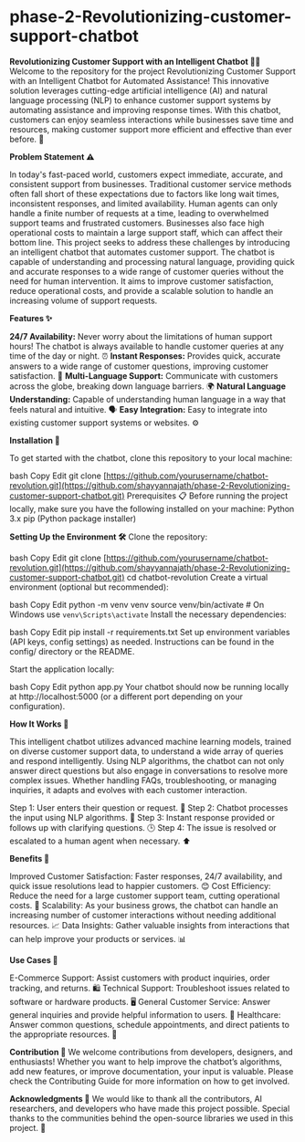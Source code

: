 # phase-2-Revolutionizing-customer-support-chatbot
****Revolutionizing Customer Support with an Intelligent Chatbot 🤖💬****
Welcome to the repository for the project Revolutionizing Customer Support with an Intelligent Chatbot for Automated Assistance! This innovative solution leverages cutting-edge artificial intelligence (AI) and natural language processing (NLP) to enhance customer support systems by automating assistance and improving response times. With this chatbot, customers can enjoy seamless interactions while businesses save time and resources, making customer support more efficient and effective than ever before. 🌟

**Problem Statement ⚠️**

In today's fast-paced world, customers expect immediate, accurate, and consistent support from businesses. Traditional customer service methods often fall short of these expectations due to factors like long wait times, inconsistent responses, and limited availability. Human agents can only handle a finite number of requests at a time, leading to overwhelmed support teams and frustrated customers. Businesses also face high operational costs to maintain a large support staff, which can affect their bottom line.
This project seeks to address these challenges by introducing an intelligent chatbot that automates customer support. The chatbot is capable of understanding and processing natural language, providing quick and accurate responses to a wide range of customer queries without the need for human intervention. It aims to improve customer satisfaction, reduce operational costs, and provide a scalable solution to handle an increasing volume of support requests.

**Features ✨**

**24/7 Availability:** Never worry about the limitations of human support hours! The chatbot is always available to handle customer queries at any time of the day or night. ⏰
**Instant Responses:** Provides quick, accurate answers to a wide range of customer questions, improving customer satisfaction. 💨
**Multi-Language Support:** Communicate with customers across the globe, breaking down language barriers. 🌍
**Natural Language Understanding:** Capable of understanding human language in a way that feels natural and intuitive. 🗣️
**Easy Integration:** Easy to integrate into existing customer support systems or websites. ⚙️

**Installation 🔧**

To get started with the chatbot, clone this repository to your local machine:

bash
Copy
Edit
git clone [https://github.com/yourusername/chatbot-revolution.git](https://github.com/shayyannajath/phase-2-Revolutionizing-customer-support-chatbot.git)
Prerequisites 📋
Before running the project locally, make sure you have the following installed on your machine:
Python 3.x
pip (Python package installer)

**Setting Up the Environment 🛠️**
Clone the repository:

bash
Copy
Edit
git clone [https://github.com/yourusername/chatbot-revolution.git](https://github.com/shayyannajath/phase-2-Revolutionizing-customer-support-chatbot.git)
cd chatbot-revolution
Create a virtual environment (optional but recommended):

bash
Copy
Edit
python -m venv venv
source venv/bin/activate  # On Windows use `venv\Scripts\activate`
Install the necessary dependencies:

bash
Copy
Edit
pip install -r requirements.txt
Set up environment variables (API keys, config settings) as needed. Instructions can be found in the config/ directory or the README.

Start the application locally:

bash
Copy
Edit
python app.py
Your chatbot should now be running locally at http://localhost:5000 (or a different port depending on your configuration).

**How It Works 🧠**

This intelligent chatbot utilizes advanced machine learning models, trained on diverse customer support data, to understand a wide array of queries and respond intelligently. Using NLP algorithms, the chatbot can not only answer direct questions but also engage in conversations to resolve more complex issues. Whether handling FAQs, troubleshooting, or managing inquiries, it adapts and evolves with each customer interaction.

Step 1: User enters their question or request. 💬
Step 2: Chatbot processes the input using NLP algorithms. 🤖
Step 3: Instant response provided or follows up with clarifying questions. 🕒
Step 4: The issue is resolved or escalated to a human agent when necessary. ⬆️

**Benefits 🌱**

Improved Customer Satisfaction: Faster responses, 24/7 availability, and quick issue resolutions lead to happier customers. 😊
Cost Efficiency: Reduce the need for a large customer support team, cutting operational costs. 💸
Scalability: As your business grows, the chatbot can handle an increasing number of customer interactions without needing additional resources. 📈
Data Insights: Gather valuable insights from interactions that can help improve your products or services. 📊

**Use Cases 📌**

E-Commerce Support: Assist customers with product inquiries, order tracking, and returns. 🛍️
Technical Support: Troubleshoot issues related to software or hardware products. 🖥️
General Customer Service: Answer general inquiries and provide helpful information to users. 💼
Healthcare: Answer common questions, schedule appointments, and direct patients to the appropriate resources. 🏥

**Contribution 🤝**
We welcome contributions from developers, designers, and enthusiasts! Whether you want to help improve the chatbot’s algorithms, add new features, or improve documentation, your input is valuable. Please check the Contributing Guide for more information on how to get involved.

**Acknowledgments 🙏**
We would like to thank all the contributors, AI researchers, and developers who have made this project possible. Special thanks to the communities behind the open-source libraries we used in this project. 🤗

